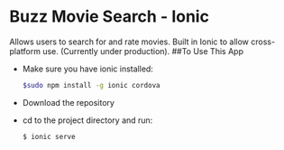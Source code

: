 Buzz Movie Search - Ionic
=========================

Allows users to search for and rate movies. Built in Ionic to allow cross-platform use. (Currently under production).
##To Use This App

- Make sure you have ionic installed:
    ```bash
    $sudo npm install -g ionic cordova
    ```
    
- Download the repository
- cd to the project directory and run:
  ```bash
  $ ionic serve
  ```
